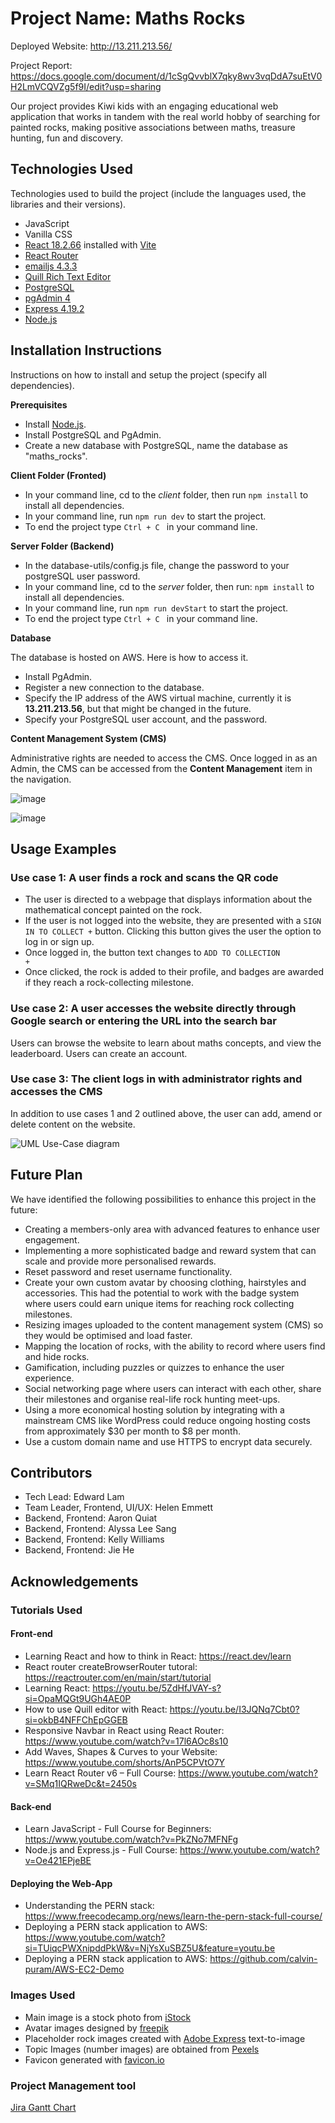 # Project Name: Maths Rocks

Deployed Website: http://13.211.213.56/

Project Report: https://docs.google.com/document/d/1cSgQvvblX7qky8wv3vqDdA7suEtV0H2LmVCQVZg5f9I/edit?usp=sharing 

Our project provides Kiwi kids with an engaging educational web application that works in tandem with the real world hobby of searching for painted rocks, making positive associations between maths, treasure hunting, fun and discovery.

## Technologies Used

Technologies used to build the project (include the languages used, the libraries and their versions).

- JavaScript
- Vanilla CSS
- [React 18.2.66](https://react.dev/) installed with [Vite](https://vitejs.dev/)
- [React Router](https://reactrouter.com/en/main)
- [emailjs 4.3.3](https://www.emailjs.com/)
- [Quill Rich Text Editor](https://quilljs.com/) 
- [PostgreSQL](https://www.postgresql.org/)
- [pgAdmin 4](https://www.pgadmin.org/)
- [Express 4.19.2](https://expressjs.com/) 
- [Node.js](https://nodejs.org/en)

## Installation Instructions

Instructions on how to install and setup the project (specify all dependencies).

**Prerequisites**

- Install [Node.js](https://nodejs.org/en/download).
- Install PostgreSQL and PgAdmin.
- Create a new database with PostgreSQL, name the database as "maths_rocks".
  
**Client Folder (Fronted)**

- In your command line, cd to the *client* folder, then run <code>npm install</code> to install all dependencies.
- In your command line, run <code>npm run dev</code> to start the project.
- To end the project type <code>Ctrl + C </code> in your command line.
  
**Server Folder (Backend)**

- In the database-utils/config.js file, change the password to your postgreSQL user password.
- In your command line, cd to the *server* folder, then run: <code>npm install</code> to install all dependencies.
- In your command line, run <code>npm run devStart</code> to start the project.
- To end the project type <code>Ctrl + C </code> in your command line.

**Database**

The database is hosted on AWS. Here is how to access it.
- Install PgAdmin.
- Register a new connection to the database.
- Specify the IP address of the AWS virtual machine, currently it is **13.211.213.56**, but that might be changed in the future.
- Specify your PostgreSQL user account, and the password.

**Content Management System (CMS)**

Administrative rights are needed to access the CMS. Once logged in as an Admin, the CMS can be accessed from the **Content Management** item in the navigation.

![image](https://github.com/uoa-compsci399-s1-2024/capstone-project-2024-s1-team-11/assets/159106252/6d59abb9-977d-4f10-a2d2-2246b6adb683)

![image](https://github.com/uoa-compsci399-s1-2024/capstone-project-2024-s1-team-11/assets/159106252/15a1e844-e31d-4bc4-bc06-3d6a9ef9a570)

## Usage Examples

### Use case 1: A user finds a rock and scans the QR code
- The user is directed to a webpage that displays information about the mathematical concept painted on the rock. 
- If the user is not logged into the website, they are presented with a <code>SIGN IN TO COLLECT +</code> button. Clicking this button gives the user the option to log in or sign up.
- Once logged in, the button text changes to <code>ADD TO COLLECTION +</code>
- Once clicked, the rock is added to their profile, and badges are awarded if they reach a rock-collecting milestone.

### Use case 2: A user accesses the website directly through Google search or entering the URL into the search bar

Users can browse the website to learn about maths concepts, and view the leaderboard. Users can create an account.

### Use case 3: The client logs in with administrator rights and accesses the CMS

In addition to use cases 1 and 2 outlined above, the user can add, amend or delete content on the website.

![UML Use-Case diagram](https://github.com/uoa-compsci399-s1-2024/capstone-project-2024-s1-team-11/assets/159106252/d7a5e1bb-dd63-45fc-95aa-9a0a7c03f7bd)

## Future Plan

We have identified the following possibilities to enhance this project in the future:

- Creating a members-only area with advanced features to enhance user engagement.
- Implementing a more sophisticated badge and reward system that can scale and provide more personalised rewards.
- Reset password and reset username functionality. 
- Create your own custom avatar by choosing clothing, hairstyles and accessories. This had the potential to work with the badge system where users could earn unique items for reaching rock collecting milestones.
- Resizing images uploaded to the content management system (CMS) so they would be optimised and load faster.
- Mapping the location of rocks, with the ability to record where users find and hide rocks.
- Gamification, including puzzles or quizzes to enhance the user experience.
- Social networking page where users can interact with each other, share their milestones and organise real-life rock hunting meet-ups. 
- Using a more economical hosting solution by integrating with a mainstream CMS like WordPress could reduce ongoing hosting costs from approximately $30 per month to $8 per month.
- Use a custom domain name and use HTTPS to encrypt data securely.

## Contributors

- Tech Lead: Edward Lam
- Team Leader, Frontend, UI/UX: Helen Emmett
- Backend, Frontend: Aaron Quiat
- Backend, Frontend: Alyssa Lee Sang
- Backend, Frontend: Kelly Williams
- Backend, Frontend: Jie He 

## Acknowledgements

### Tutorials Used

#### Front-end
- Learning React and how to think in React: https://react.dev/learn
- React router createBrowserRouter tutoral: https://reactrouter.com/en/main/start/tutorial
- Learning React: https://youtu.be/5ZdHfJVAY-s?si=OpaMQGt9UGh4AE0P
- How to use Quill editor with React: https://youtu.be/I3JQNq7Cbt0?si=okbB4NFFChEpGGEB
- Responsive Navbar in React using React Router: https://www.youtube.com/watch?v=17l6AOc8s10
- Add Waves, Shapes & Curves to your Website: https://www.youtube.com/shorts/AnP5CPVtO7Y
- Learn React Router v6 – Full Course: https://www.youtube.com/watch?v=SMq1IQRweDc&t=2450s

#### Back-end
- Learn JavaScript - Full Course for Beginners: https://www.youtube.com/watch?v=PkZNo7MFNFg
- Node.js and Express.js - Full Course: https://www.youtube.com/watch?v=Oe421EPjeBE

#### Deploying the Web-App
- Understanding the PERN stack: https://www.freecodecamp.org/news/learn-the-pern-stack-full-course/
- Deploying a PERN stack application to AWS: https://www.youtube.com/watch?si=TUiqcPWXnipddPkW&v=NjYsXuSBZ5U&feature=youtu.be
- Deploying a PERN stack application to AWS: https://github.com/calvin-puram/AWS-EC2-Demo

### Images Used

- Main image is a stock photo from [iStock](https://www.istockphoto.com/photo/hand-painted-colorful-stones-and-pens-gm1055477172-282032140)
- Avatar images designed by [freepik](https://www.freepik.com/)
- Placeholder rock images created with [Adobe Express](https://new.express.adobe.com/) text-to-image
- Topic Images (number images) are obtained from [Pexels](https://www.pexels.com/)
- Favicon generated with [favicon.io](https://favicon.io/)

### Project Management tool
[Jira Gantt Chart](https://exquisitech.atlassian.net/jira/software/projects/KAN/boards/1/timeline?timeline=QUARTERS&shared=&atlOrigin=eyJpIjoiZWFhOWU5YzYwYjhmNGI5MGFmY2FlZTBkYzU4YWIzNWEiLCJwIjoiaiJ9)
